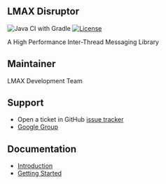 ## LMAX Disruptor

![Java CI with Gradle](https://github.com/LMAX-Exchange/disruptor/workflows/Java%20CI%20with%20Gradle/badge.svg)
[![License](https://img.shields.io/github/license/LMAX-Exchange/disruptor)](https://github.com/LMAX-Exchange/disruptor/blob/master/LICENCE.txt)

A High Performance Inter-Thread Messaging Library

## Maintainer

LMAX Development Team

## Support

 - Open a ticket in GitHub [issue tracker](https://github.com/LMAX-Exchange/disruptor/issues)
 - [Google Group](https://groups.google.com/group/lmax-disruptor)

## Documentation

* [Introduction](https://github.com/LMAX-Exchange/disruptor/wiki/Introduction)
* [Getting Started](https://github.com/LMAX-Exchange/disruptor/wiki/Getting-Started)
